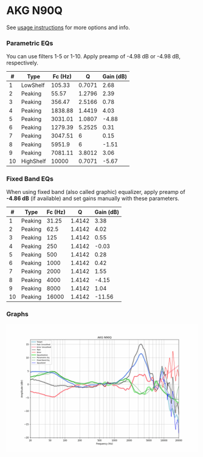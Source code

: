 # AKG N90Q
See [usage instructions](https://github.com/jaakkopasanen/AutoEq#usage) for more options and info.

### Parametric EQs
You can use filters 1-5 or 1-10. Apply preamp of -4.98 dB or -4.98 dB, respectively.

|   # | Type      |   Fc (Hz) |      Q |   Gain (dB) |
|-----|-----------|-----------|--------|-------------|
|   1 | LowShelf  |    105.33 | 0.7071 |        2.68 |
|   2 | Peaking   |     55.57 | 1.2796 |        2.39 |
|   3 | Peaking   |    356.47 | 2.5166 |        0.78 |
|   4 | Peaking   |   1838.88 | 1.4419 |        4.03 |
|   5 | Peaking   |   3031.01 | 1.0807 |       -4.88 |
|   6 | Peaking   |   1279.39 | 5.2525 |        0.31 |
|   7 | Peaking   |   3047.51 | 6      |        0.15 |
|   8 | Peaking   |   5951.9  | 6      |       -1.51 |
|   9 | Peaking   |   7081.11 | 3.8012 |        3.06 |
|  10 | HighShelf |  10000    | 0.7071 |       -5.67 |

### Fixed Band EQs
When using fixed band (also called graphic) equalizer, apply preamp of **-4.86 dB** (if available) and set gains manually with these parameters.

|   # | Type    |   Fc (Hz) |      Q |   Gain (dB) |
|-----|---------|-----------|--------|-------------|
|   1 | Peaking |     31.25 | 1.4142 |        3.38 |
|   2 | Peaking |     62.5  | 1.4142 |        4.02 |
|   3 | Peaking |    125    | 1.4142 |        0.55 |
|   4 | Peaking |    250    | 1.4142 |       -0.03 |
|   5 | Peaking |    500    | 1.4142 |        0.28 |
|   6 | Peaking |   1000    | 1.4142 |        0.42 |
|   7 | Peaking |   2000    | 1.4142 |        1.55 |
|   8 | Peaking |   4000    | 1.4142 |       -4.15 |
|   9 | Peaking |   8000    | 1.4142 |        1.04 |
|  10 | Peaking |  16000    | 1.4142 |      -11.56 |

### Graphs
![](./AKG%20N90Q.png)
